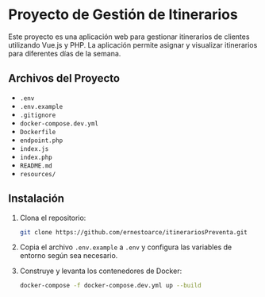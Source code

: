 # Proyecto de Gestión de Itinerarios

Este proyecto es una aplicación web para gestionar itinerarios de clientes utilizando Vue.js y PHP. La aplicación permite asignar y visualizar itinerarios para diferentes días de la semana.

## Archivos del Proyecto

- `.env`
- `.env.example`
- `.gitignore`
- `docker-compose.dev.yml`
- `Dockerfile`
- `endpoint.php`
- `index.js`
- `index.php`
- `README.md`
- `resources/`

## Instalación

1. Clona el repositorio:
    ```sh
    git clone https://github.com/ernestoarce/itinerariosPreventa.git
    ```

2. Copia el archivo `.env.example` a `.env` y configura las variables de entorno según sea necesario.

3. Construye y levanta los contenedores de Docker:
    ```sh
    docker-compose -f docker-compose.dev.yml up --build
    ```